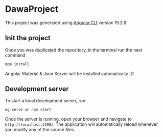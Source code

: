 # DawaProject

This project was generated using [Angular CLI](https://github.com/angular/angular-cli) version 19.2.6.

## Init the project
Once you was duplicated the repository, in the terminal run the next command

```bash
npm install
```

Angular Material & Json Server will be installed automatically :D

## Development server

To start a local development server, run:

```bash
ng serve or npm start
```

Once the server is running, open your browser and navigate to `http://localhost:4200/`. The application will automatically reload whenever you modify any of the source files.
